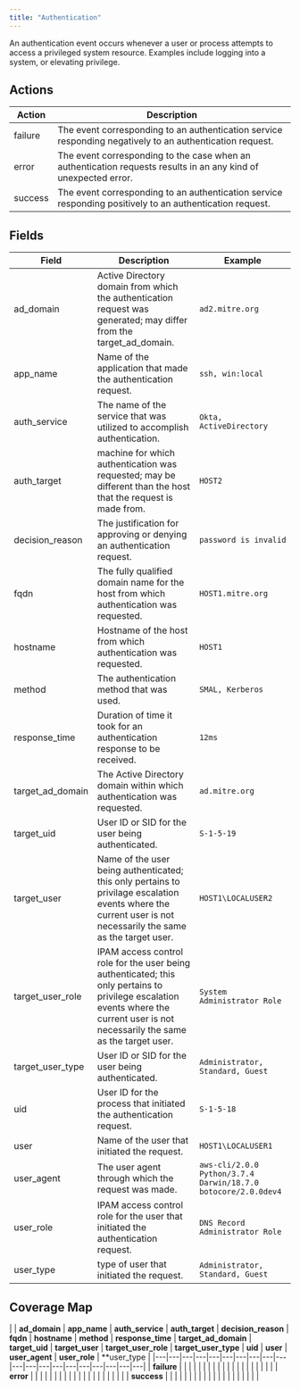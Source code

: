 ```yaml
---
title: "Authentication"
---
```


An authentication event occurs whenever a user or process attempts to access a privileged system resource. Examples include logging into a system, or elevating privilege.

## Actions

|Action|Description|
|---|---|
|failure|The event corresponding to an authentication service responding negatively to an authentication request.
|error|The event corresponding to the case when an authentication requests results in an any kind of unexpected error.
|success|The event corresponding to an authentication service responding positively to an authentication request.

## Fields

|Field|Description|Example|
|---|---|---|
ad_domain|Active Directory domain from which the authentication request was generated; may differ from the target_ad_domain.|`ad2.mitre.org`|
app_name|Name of the application that made the authentication request.|`ssh, win:local`|
auth_service|The name of the service that was utilized to accomplish authentication.|`Okta, ActiveDirectory`|
auth_target|machine for which authentication was requested; may be different than the host that the request is made from.|`HOST2`|
decision_reason|The justification for approving or denying an authentication request.|`password is invalid`|
fqdn|The fully qualified domain name for the host from which authentication was requested.|`HOST1.mitre.org`|
hostname|Hostname of the host from which authentication was requested.|`HOST1`|
method|The authentication method that was used.|`SMAL, Kerberos`|
response_time|Duration of time it took for an authentication response to be received.|`12ms`|
target_ad_domain|The Active Directory domain within which authentication was requested.|`ad.mitre.org`|
target_uid|User ID or SID for the user being authenticated.|`S-1-5-19`|
target_user|Name of the user being authenticated; this only pertains to privilage escalation events where the current user is not necessarily the same as the target user.|`HOST1\LOCALUSER2`|
target_user_role|IPAM access control role for the user being authenticated; this only pertains to privilege escalation events where the current user is not necessarily the same as the target user.|`System Administrator Role`|
target_user_type|User ID or SID for the user being authenticated.|`Administrator, Standard, Guest`|
uid|User ID for the process that initiated the authentication request.|`S-1-5-18`|
user|Name of the user that initiated the request.|`HOST1\LOCALUSER1`|
user_agent|The user agent through which the request was made.|`aws-cli/2.0.0 Python/3.7.4 Darwin/18.7.0 botocore/2.0.0dev4`|
user_role|IPAM access control role for the user that initiated the authentication request.|`DNS Record Administrator Role`|
user_type|type of user that initiated the request.|`Administrator, Standard, Guest`|

## Coverage Map

| | **ad_domain** | **app_name** | **auth_service** | **auth_target** | **decision_reason** | **fqdn** | **hostname** | **method** | 
**response_time** | **target_ad_domain** | **target_uid** | **target_user** | **target_user_role** | **target_user_type** | **uid** | 
**user** | **user_agent** | **user_role** | **user_type |
|---|---|---|---|---|---|---|---|---|---|---|---|---|---|---|---|---|---|---|---|
| **failure** | | | | | | | | | | | | | | | | | | | |
| **error** | | | | | | | | | | | | | | | | | | | |
| **success** | | | | | | | | | | | | | | | | | | | |
